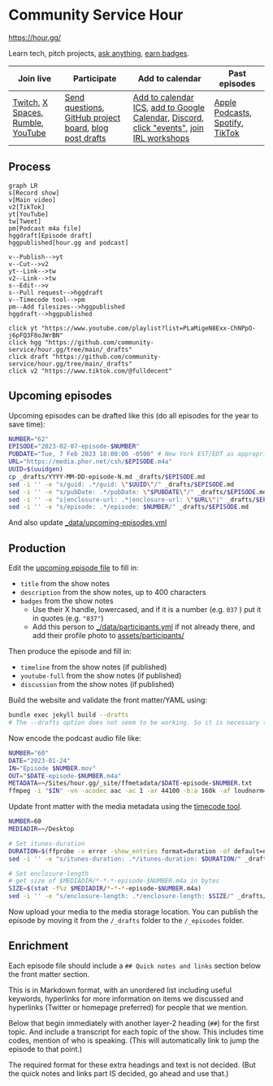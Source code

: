 # Community Service Hour

https://hour.gg/

Learn tech, pitch projects, [ask anything](https://twitter.com/intent/tweet?text=Hello%20@fulldecent%20I%20have%20a%20question%20for%20%23CommunityServiceHour), [earn badges](https://hour.gg/#about-us).    

| Join live                                                    | Participate                                                  | Add to calendar                                              | Past episodes                                                |
| ------------------------------------------------------------ | ------------------------------------------------------------ | ------------------------------------------------------------ | ------------------------------------------------------------ |
| [Twitch](https://www.twitch.tv/fulldecent), [X Spaces](https://twitter.com/fulldecent), [Rumble](https://rumble.com/c/c-3482588), [YouTube](https://youtube.com/live/CbWMp2VEtsM?feature=share) | [Send questions](https://twitter.com/intent/tweet?text=Hello%20@fulldecent%20I%20have%20a%20question%20for%20%23NFTCommunityServiceHour), [GitHub project board](https://github.com/users/fulldecent/projects/2), [blog post drafts](https://github.com/users/fulldecent/projects/3) | [Add to calendar ICS](https://calendar.google.com/calendar/ical/liurhb5cqvar2i6n6ekeanap44%40group.calendar.google.com/public/basic.ics), [add to Google Calendar](https://calendar.google.com/event?action=TEMPLATE&tmeid=NHA4ZXBrZWJkczlsamdmMzJpYmc2MnVqNWxfMjAyMjA2MjFUMjIwMDAwWiBsaXVyaGI1Y3F2YXIyaTZuNmVrZWFuYXA0NEBn&tmsrc=liurhb5cqvar2i6n6ekeanap44%40group.calendar.google.com&scp=ALL), [Discord, click "events"](https://discord.com/invite/6nTGNdjQ3B), [join IRL workshops](https://phor.net/#speaking) | [Apple Podcasts](https://podcasts.apple.com/us/podcast/community-service-hour/id1662422217), [Spotify](https://open.spotify.com/show/3k4PnmjfLiuNo9HpXemCdJ), [TikTok](https://www.tiktok.com/@fulldecent) |

## Process

```mermaid
graph LR
s[Record show]
v[Main video]
v2[TikTok]
yt[YouTube]
tw[Tweet]
pm[Podcast m4a file]
hggdraft[Episode draft]
hggpublished[hour.gg and podcast]

v--Publish-->yt
v--Cut-->v2
yt--Link-->tw
v2--Link-->tw
s--Edit-->v
s--Pull request-->hggdraft
v--Timecode tool-->pm
pm--Add filesizes-->hggpublished
hggdraft-->hggpublished

click yt "https://www.youtube.com/playlist?list=PLaMigeN8Exx-ChNPpO-j6pFQ3F8oJWrBN"
click hgg "https://github.com/community-service/hour.gg/tree/main/_drafts"
click draft "https://github.com/community-service/hour.gg/tree/main/_drafts"
click v2 "https://www.tiktok.com/@fulldecent"
```

## Upcoming episodes

Upcoming episodes can be drafted like this (do all episodes for the year to save time):

```sh
NUMBER="62"
EPISODE="2023-02-07-episode-$NUMBER"
PUBDATE="Tue, 7 Feb 2023 18:00:00 -0500" # New York EST/EDT as appropriate
URL="https://media.phor.net/csh/$EPISODE.m4a"
UUID=$(uuidgen)
cp _drafts/YYYY-MM-DD-episode-N.md _drafts/$EPISODE.md
sed -i '' -e "s/guid: .*/guid: \"$UUID\"/" _drafts/$EPISODE.md
sed -i '' -e "s/pubDate: .*/pubDate: \"$PUBDATE\"/" _drafts/$EPISODE.md
sed -i '' -e "s|enclosure-url: .*|enclosure-url: \"$URL\"|" _drafts/$EPISODE.md
sed -i '' -e "s/episode: .*/episode: $NUMBER/" _drafts/$EPISODE.md
```

And also update [_data/upcoming-episodes.yml](_data/upcoming-episodes.yml)

## Production

Edit the [upcoming episode file](https://github.com/community-service/hour.gg/tree/main/_drafts) to fill in:

* `title` from the show notes
* `description` from the show notes, up to 400 characters
* `badges` from the show notes
  * Use their X handle, lowercased, and if it is a number (e.g. `037` ) put it in quotes (e.g. `"037"`)
  * Add this person to [_/data/participants.yml](_/data/participants.yml) if not already there, and add their profile photo to [assets/participants/](assets/participants/)

Then produce the episode and fill in:

* `timeline` from the show notes (if published)
* `youtube-full` from the show notes (if published)
* `discussion` from the show notes (if published)

Build the website and validate the front matter/YAML using:

```sh
bundle exec jekyll build --drafts
# The --drafts option does not seem to be working. So it is necessary to temporarily move the files in /_drafts to /_episodes before building. Move back before making PR!
```

Now encode the podcast audio file like:

```sh
NUMBER="60"
DATE="2023-01-24"
IN="Episode $NUMBER.mov"
OUT="$DATE-episode-$NUMBER.m4a"
METADATA=~/Sites/hour.gg/_site/ffmetadata/$DATE-episode-$NUMBER.txt
ffmpeg -i "$IN" -vn -acodec aac -ac 1 -ar 44100 -b:a 160k -af loudnorm=I=-16:TP=-1:LRA=11:print_format=json -f matroska - | ffmpeg -i - -i "$METADATA" -map_metadata 1 -codec copy "$OUT"
```

Update front matter with the media metadata using the [timecode tool](http://hour.gg/timecode-tool).

```sh
NUMBER=60
MEDIADIR=~/Desktop

# Set itunes-duration
DURATION=$(ffprobe -v error -show_entries format=duration -of default=noprint_wrappers=1:nokey=1 $MEDIADIR/*-*-*-episode-$NUMBER.m4a | cut -d. -f1)
sed -i '' -e "s/itunes-duration: .*/itunes-duration: $DURATION/" _drafts/*-*-*-episode-$NUMBER.md

# Set enclosure-length
# get size of $MEDIADIR/*-*-*-episode-$NUMBER.m4a in bytes
SIZE=$(stat -f%z $MEDIADIR/*-*-*-episode-$NUMBER.m4a)
sed -i '' -e "s/enclosure-length: .*/enclosure-length: $SIZE/" _drafts/*-*-*-episode-$NUMBER.md
```

Now upload your media to the media storage location. You can publish the episode by moving it from the `/_drafts` folder to the `/_episodes` folder.


## Enrichment

Each episode file should include a `## Quick notes and links` section below the front matter section.

This is in Markdown format, with an unordered list including useful keywords, hyperlinks for more information on items we discussed and hyperlinks (Twitter or homepage preferred) for people that we mention.

Below that begin immediately with another layer-2 heading (`##`) for the first topic. And include a transcript for each topic of the show. This includes time codes, mention of who is speaking. (This will automatically link to jump the episode to that point.)

The required format for these extra headings and text is not decided. (But the quick notes and links part IS decided, go ahead and use that.)